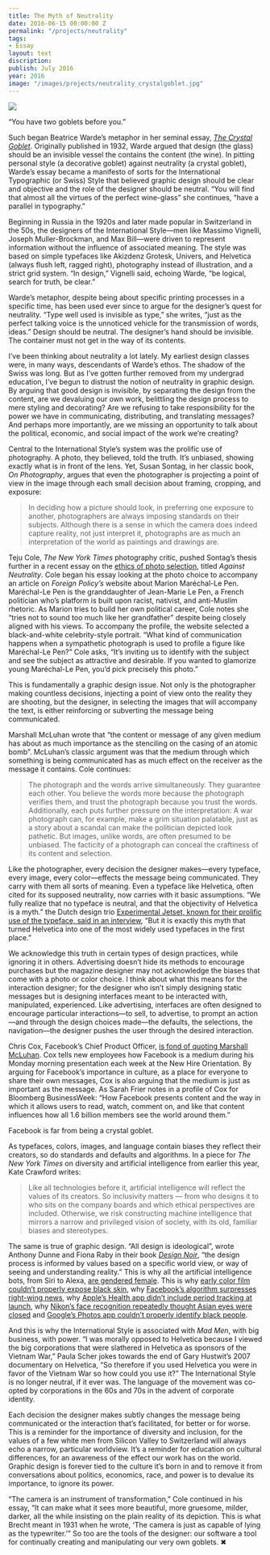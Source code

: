 ```yaml
---
title: The Myth of Neutrality
date: 2016-06-15 00:00:00 Z
permalink: "/projects/neutrality"
tags:
- Essay
layout: text
discription: 
publish: July 2016
year: 2016
image: "/images/projects/neutrality_crystalgoblet.jpg"
---
```


<img src="/images/projects/neutrality_crystalgoblet.jpg">

<p>“You have two goblets before you.”</p>

<p>Such began Beatrice Warde’s metaphor in her seminal essay, <a href="http://www.arts.ucsb.edu/faculty/reese/classes/artistsbooks/Beatrice%20Warde,%20The%20Crystal%20Goblet.pdf"><em>The Crystal Goblet</em></a>. Originally published in 1932, Warde argued that design (the glass) should be an invisible vessel the contains the content (the wine). In pitting personal style (a decorative goblet) against neutrality (a crystal goblet), Warde’s essay became a manifesto of sorts for the International Typographic (or Swiss) Style that believed graphic design should be clear and objective and the role of the designer should be neutral. “You will find that almost all the virtues of the perfect wine-glass” she continues, “have a parallel in typography.”</p>

<p>Beginning in Russia in the 1920s and later made popular in Switzerland in the 50s, the designers of the International Style—men like Massimo Vignelli, Joseph Muller-Brockman, and Max Bill—were driven to represent information without the influence of associated meaning. The style was based on simple typefaces like Akizdenz Grotesk, Univers, and Helvetica (always flush left, ragged right), photography instead of illustration, and a strict grid system. “In design,” Vignelli said, echoing Warde, “be logical, search for truth, be clear.”</p>

<p>Warde’s metaphor, despite being about specific printing processes in a specific time, has been used ever since to argue for the designer’s quest for neutrality. “Type well used is invisible as type,” she writes, “just as the perfect talking voice is the unnoticed vehicle for the transmission of words, ideas.” Design should be neutral. The designer’s hand should be invisible. The container must not get in the way of its contents.</p>

<p>I’ve been thinking about neutrality a lot lately. My earliest design classes were, in many ways, descendants of Warde’s ethos. The shadow of the Swiss was long. But as I’ve gotten further removed from my undergrad education, I’ve begun to distrust the notion of neutrality in graphic design. By arguing that good design is invisible, by separating the design from the content, are we devaluing our own work, belittling the design process to mere styling and decorating? Are we refusing to take responsibility for the power we have in communicating, distributing, and translating messages? And perhaps more importantly, are we missing an opportunity to talk about the political, economic, and social impact of the work we’re creating?</p>

<p>Central to the International Style’s system was the prolific use of photography. A photo, they believed, told the truth. It’s unbiased, showing exactly what is in front of the lens. Yet, Susan Sontag, in her classic book, <em>On Photography</em>, argues that even the photographer is projecting a point of view in the image through each small decision about framing, cropping, and exposure:</p>

<blockquote>
<p>In deciding how a picture should look, in preferring one exposure to another, photographers are always imposing standards on their subjects. Although there is a sense in which the camera does indeed capture reality, not just interpret it, photographs are as much an interpretation of the world as paintings and drawings are.</p>
</blockquote>

<p>Teju Cole, <em>The New York Times</em> photography critic, pushed Sontag’s thesis further in a recent essay on the <a href="http://www.nytimes.com/2016/01/17/magazine/against-neutrality.html?_r=2">ethics of photo selection</a>, titled <em>Against Neutrality</em>. Cole began his essay looking at the photo choice to accompany an article on <em>Foreign Policy’s</em> website about Marion Maréchal-Le Pen. Maréchal-Le Pen is the granddaughter of Jean-Marie Le Pen, a French politician who’s platform is built upon racist, nativist, and anti-Muslim rhetoric. As Marion tries to build her own political career, Cole notes she “tries not to sound too much like her grandfather” despite being closely aligned with his views. To accompany the profile, the website selected a black-and-white celebrity-style portrait. “What kind of communication happens when a sympathetic photograph is used to profile a figure like Maréchal-Le Pen?” Cole asks, “It’s inviting us to identify with the subject and see the subject as attractive and desirable. If you wanted to glamorize young Maréchal-Le Pen, you’d pick precisely this photo.”</p>

<p>This is fundamentally a graphic design issue. Not only is the photographer making countless decisions, injecting a point of view onto the reality they are shooting, but the designer, in selecting the images that will accompany the text, is either reinforcing or subverting the message being communicated.</p>

<p>Marshall McLuhan wrote that “the content or message of any given medium has about as much importance as the stenciling on the casing of an atomic bomb”. McLuhan’s classic argument was that the medium through which something is being communicated has as much effect on the receiver as the message it contains. Cole continues:</p>

<blockquote>
<p>The photograph and the words arrive simultaneously. They guarantee each other. You believe the words more because the photograph verifies them, and trust the photograph because you trust the words. Additionally, each puts further pressure on the interpretation: A war photograph can, for example, make a grim situation palatable, just as a story about a scandal can make the politician depicted look pathetic. But images, unlike words, are often presumed to be unbiased. The facticity of a photograph can conceal the craftiness of its content and selection.</p>
</blockquote>

<p>Like the photographer, every decision the designer makes—every typeface, every image, every color—effects the message being communicated. They carry with them all sorts of meaning. Even a typeface like Helvetica, often cited for its supposed neutrality, now carries with it basic assumptions. “We fully realize that no typeface is neutral, and that the objectivity of Helvetica is a myth.” the Dutch design trio <a href="http://www.experimentaljetset.nl/archive/helveticanism">Experimental Jetset, known for their prolific use of the typeface, said in an interview</a>, “But it is exactly this myth that turned Helvetica into one of the most widely used typefaces in the first place.”</p>

<p>We acknowledge this truth in certain types of design practices, while ignoring it in others. Advertising doesn’t hide its methods to encourage purchases but the magazine designer may not acknowledge the biases that come with a photo or color choice. I think about what this means for the interaction designer; for the designer who isn’t simply designing static messages but is designing interfaces meant to be interacted with, manipulated, experienced. Like advertising, interfaces are often designed to encourage particular interactions—to sell, to advertise, to prompt an action—and through the design choices made—the defaults, the selections, the navigation—the designer pushes the user through the desired interaction.</p>
<p>Chris Cox, Facebook’s Chief Product Officer, <a href="http://www.bloomberg.com/features/2016-facebook-reactions-chris-cox/">is fond of quoting Marshall McLuhan</a>. Cox tells new employees how Facebook is a medium during his Monday morning presentation each week at the New Hire Orientation. By arguing for Facebook’s importance in culture, as a place for everyone to share their own messages, Cox is also arguing that the medium is just as important as the message. As Sarah Frier notes in a profile of Cox for Bloomberg BusinessWeek: “How Facebook presents content and the way in which it allows users to read, watch, comment on, and like that content influences how all 1.6 billion members see the world around them.”</p>

<p>Facebook is far from being a crystal goblet.</p>

<p>As typefaces, colors, images, and language contain biases they reflect their creators, so do standards and defaults and algorithms. In a piece for <em>The New York Times</em> on diversity and artificial intelligence from earlier this year, Kate Crawford writes:</p>

<blockquote>
<p>Like all technologies before it, artificial intelligence will reflect the values of its creators. So inclusivity matters — from who designs it to who sits on the company boards and which ethical perspectives are included. Otherwise, we risk constructing machine intelligence that mirrors a narrow and privileged vision of society, with its old, familiar biases and stereotypes.</p>
</blockquote>

<p>The same is true of graphic design. “All design is ideological”, wrote Anthony Dunne and Fiona Raby in their book <a href="https://www.amazon.com/Design-Noir-Secret-Electronic-Objects/dp/3764365668/ref=sr_1_4?ie=UTF8&qid=1468626924&sr=8-4&keywords=dunne+and+raby"><em>Design Noir</em></a>, “the design process is informed by values based on a specific world view, or way of seeing and understanding reality.” This is why all the artificial intelligence bots, from Siri to Alexa, <a href="http://aworkinglibrary.com/writing/bots/">are gendered female</a>. This is why <a href="http://priceonomics.com/how-photography-was-optimized-for-white-skin/">early color film couldn’t properly expose black skin</a>, why <a href="http://www.nytimes.com/2016/05/21/technology/facebook-trending-list-skewed-by-individual-judgment-not-institutional-bias.html">Facebook’s algorithm surpresses right-wing news</a>, why <a href="http://www.theverge.com/2014/9/25/6844021/apple-promised-an-expansive-health-app-so-why-cant-i-track">Apple’s Health app didn’t include period tracking at launch</a>, why <a href="https://thesocietypages.org/socimages/2009/05/29/nikon-camera-says-asians-are-always-blinking/">Nikon’s face recognition repeatedly thought Asian eyes were closed</a> and <a href="http://fusion.net/story/159736/google-photos-identified-black-people-as-gorillas-but-racist-software-isnt-new/">Google’s Photos app couldn’t properly identify black people</a>.</p>

<p>And this is why the International Style is associated with <em>Mad Men</em>, with big business, with power. “I was morally opposed to Helvetica because I viewed the big corporations that were slathered in Helvetica as sponsors of the Vietnam War,” Paula Scher jokes towards the end of Gary Hustwit’s 2007 documentary on Helvetica, “So therefore if you used Helvetica you were in favor of the Vietnam War so how could you use it?” The International Style is no longer neutral, if it ever was. The language of the movement was co-opted by corporations in the 60s and 70s in the advent of corporate identity.</p>

<p>Each decision the designer makes subtly changes the message being communicated or the interaction that’s facilitated, for better or for worse. This is a reminder for the importance of diversity and inclusion, for the values of a few white men from Silicon Valley to Switzerland will always echo a narrow, particular worldview. It’s a reminder for education on cultural differences, for an awareness of the effect our work has on the world. Graphic design is forever tied to the culture it’s born in and to remove it from conversations about politics, economics, race, and power is to devalue its importance, to ignore its power.</p>

<p>“The camera is an instrument of transformation,” Cole continued in his essay, “It can make what it sees more beautiful, more gruesome, milder, darker, all the while insisting on the plain reality of its depiction. This is what Brecht meant in 1931 when he wrote, ‘The camera is just as capable of lying as the typewriter.’” So too are the tools of the designer: our software a tool for continually creating and manipulating our very own goblets. &#10006;</p>
